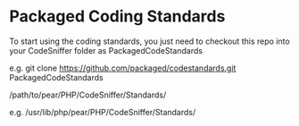 Packaged Coding Standards
==================

To start using the coding standards, you just need to checkout this repo
into your CodeSniffer folder as PackagedCodeStandards

e.g. git clone https://github.com/packaged/codestandards.git PackagedCodeStandards

/path/to/pear/PHP/CodeSniffer/Standards/

e.g. /usr/lib/php/pear/PHP/CodeSniffer/Standards/
